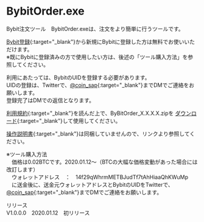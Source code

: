 # BybitOrder.exe
Bybit注文ツール　BybitOrder.exeは、注文をより簡単に行うツールです。  
  
[Bybit登録](https://www.bybit.com/home/jp/index.html?affiliate_id=538&group_id=0&group_type=1){:target="_blank"}から新規にBybitに登録した方は無料でお使いいただけます。  
※既にBybitに登録済みの方で使用したい方は、後述の「ツール購入方法」を参照してください。
  
利用にあたっては、BybitのUIDを登録する必要があります。  
UIDの登録は、Twitterで、[@coin_sap](https://twitter.com/coin_sap){:target="_blank"}までDMでご連絡をお願いします。  
登録完了はDMでの返信となります。  
  
[利用規約](http://coinsap.php.xdomain.jp/bybitorder/rule.html){:target="_blank"}を読んだ上で、ByBitOrder_X.X.X.X.zipを
[ダウンロード](https://github.com/GitHubCoinSap/BybitOrder.exe/releases/latest){:target="_blank"}して使用してください。
  
[操作説明書](http://coinsap.php.xdomain.jp/bybitorder/index.html){:target="_blank"}は同梱していませんので、リンクより参照してください。
  
※ツール購入方法  
　価格は0.02BTCです。2020.01.12～（BTCの大幅な価格変動があった場合には改訂します）  
　ウォレットアドレス　：　14f29qWhrmMETBJudTf7tAhHiaaQhKWuMp  
　に送金後に、送金元ウォレットアドレスとBybitのUIDをTwitterで、[@coin_sap](https://twitter.com/coin_sap){:target="_blank"}までDMでご連絡をお願いします。  
  
リリース  
V1.0.0.0　2020.01.12　初リリース  
